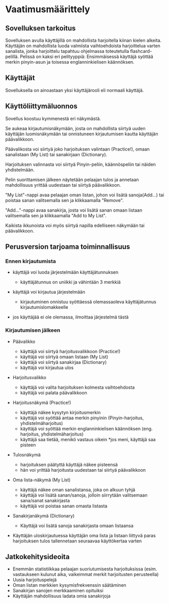 # Vaatimusmäärittely
## Sovelluksen tarkoitus
Sovelluksen avulla käyttäjillä on mahdollista harjoitella kiinan kielen alkeita. Käyttäjän on mahdollista luoda valmiista vaihtoehdoista harjoittelua varten sanalista, jonka harjoittelu tapahtuu ohjelmassa toteutetulla flashcard-pelillä. Pelissä on kaksi eri pelityyppiä: Ensimmäisessä käyttäjä syöttää merkin pinyin-asun ja toisessa englanninkielisen käännöksen. 

## Käyttäjät
Sovelluksella on ainoastaan yksi käyttäjärooli eli normaali käyttäjä.

## Käyttöliittymäluonnos

Sovellus koostuu kymmenestä eri näkymästä.

Se aukeaa kirjautumisnäkymään, josta on mahdollista siirtyä uuden käyttäjän luomisnäkymään tai onnistuneen kirjautumisen kautta käyttäjän päävalikkoon.

Päävalikosta voi siirtyä joko harjoituksen valintaan (Practice!), omaan sanalistaan (My List) tai sanakirjaan (Dictionary). 

Harjoituksen valinnasta voi siirtyä Pinyin-peliin, käännöspeliin tai näiden yhdistelmään.

Pelin suorittamisen jälkeen näytetään pelaajan tulos ja annetaan mahdollisuus yrittää uudestaan tai siirtyä päävalikkoon.

"My List"-nappi avaa pelaajan oman listan, johon voi lisätä sanoja(Add...) tai poistaa sanan valitsemalla sen ja klikkaamalla "Remove".

"Add..."-nappi avaa sanakirja, josta voi lisätä sanan omaan listaan valitsemalla sen ja klikkaamalla "Add to My List".

Kaikista ikkunoista voi myös siirtyä napilla edelliseen näkymään tai päävalikkoon.

## Perusversion tarjoama toiminnallisuus

### Ennen kirjautumista 

* käyttäjä voi luoda järjestelmään käyttäjätunnuksen
  * käyttäjätunnus on uniikki ja vähintään 3 merkkiä

* käyttäjä voi kirjautua järjestelmään
  * kirjautuminen onnistuu syöttäessä olemassaoleva käyttäjätunnus kirjautumislomakkeelle
* jos käyttäjää ei ole olemassa, ilmoittaa järjestelmä tästä

### Kirjautumisen jälkeen

* Päävalikko
  * käyttäjä voi siirtyä harjoitusvalikkoon (Practice!)
  * käyttäjä voi siirtyä omaan listaan (My List)
  * käyttäjä voi siirtyä sanakirjaa (Dictionary)
  * käyttäjä voi kirjautua ulos

* Harjoitusvalikko
  * käyttäjä voi valita harjoituksen kolmesta vaihtoehdosta
  * käyttäjä voi palata päävalikkoon

* Harjoitusnäkymä (Practice!)
  * käyttäjä näkee kysytyn kirjoitusmerkin
  * käyttäjä voi syöttää antaa merkin pinyinin (Pinyin-harjoitus, yhdistelmäharjoitus)
  * käyttäjä voi syöttää merkin englanninkielisen käännöksen (eng. harjoitus, yhdistelmäharjoitus)
  * käyttäjä saa tietää, menikö vastaus oikein
    *jos meni, käyttäjä saa pisteen

* Tulosnäkymä
  * harjoituksen päätyttä käyttäjä näkee pisteensä
  * hän voi yrittää harjoitusta uudestaan tai siirtyä päävalikkoon

* Oma lista-näkymä (My List)
  * käyttäjä näkee oman sanalistansa, joka on alkuun tyhjä
  * käyttäjä voi lisätä sanan/sanoja, jolloin siirrytään valitsemaan sana/sanat sanakirjasta
  * käyttäjä voi poistaa sanan omasta listasta

* Sanakirjanäkymä (Dictionary)
  * Käyttäjä voi lisätä sanoja sanakirjasta omaan listaansa

* Käyttäjän uloskirjautuessa käyttäjän oma lista ja listaan liittyvä paras harjoituksen tulos tallennetaan seuraavaa käyttökertaa varten

## Jatkokehitysideoita

* Enemmän statistiikkaa pelaajan suoriutumisesta harjoituksissa (esim. vastaukseen kulunut aika, vaikeimmat merkit harjoitusten perusteella)
* Uusia harjoituspelejä
* Oman listan merkkien kysymisfrekvenssin säätäminen
* Sanakirjan sanojen merkkaaminen opituiksi
* Käyttäjän mahdollisuus ladata omia sanakirjoja




 




